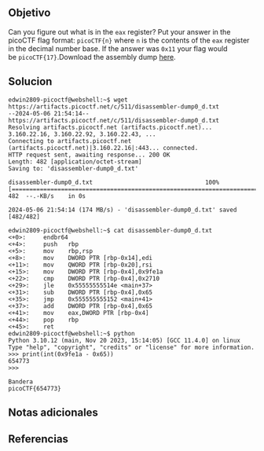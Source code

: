 ## Objetivo
Can you figure out what is in the `eax` register? Put your answer in the picoCTF flag format: `picoCTF{n}` where `n` is the contents of the `eax` register in the decimal number base. If the answer was `0x11` your flag would be `picoCTF{17}`.Download the assembly dump [here](https://artifacts.picoctf.net/c/511/disassembler-dump0_d.txt).

## Solucion
```
edwin2809-picoctf@webshell:~$ wget https://artifacts.picoctf.net/c/511/disassembler-dump0_d.txt
--2024-05-06 21:54:14--  https://artifacts.picoctf.net/c/511/disassembler-dump0_d.txt
Resolving artifacts.picoctf.net (artifacts.picoctf.net)... 3.160.22.16, 3.160.22.92, 3.160.22.43, ...
Connecting to artifacts.picoctf.net (artifacts.picoctf.net)|3.160.22.16|:443... connected.
HTTP request sent, awaiting response... 200 OK
Length: 482 [application/octet-stream]
Saving to: 'disassembler-dump0_d.txt'

disassembler-dump0_d.txt                                100%[===============================================================================================================================>]     482  --.-KB/s    in 0s      

2024-05-06 21:54:14 (174 MB/s) - 'disassembler-dump0_d.txt' saved [482/482]

edwin2809-picoctf@webshell:~$ cat disassembler-dump0_d.txt 
<+0>:     endbr64 
<+4>:     push   rbp
<+5>:     mov    rbp,rsp
<+8>:     mov    DWORD PTR [rbp-0x14],edi
<+11>:    mov    QWORD PTR [rbp-0x20],rsi
<+15>:    mov    DWORD PTR [rbp-0x4],0x9fe1a
<+22>:    cmp    DWORD PTR [rbp-0x4],0x2710
<+29>:    jle    0x55555555514e <main+37>
<+31>:    sub    DWORD PTR [rbp-0x4],0x65
<+35>:    jmp    0x555555555152 <main+41>
<+37>:    add    DWORD PTR [rbp-0x4],0x65
<+41>:    mov    eax,DWORD PTR [rbp-0x4]
<+44>:    pop    rbp
<+45>:    ret
edwin2809-picoctf@webshell:~$ python 
Python 3.10.12 (main, Nov 20 2023, 15:14:05) [GCC 11.4.0] on linux
Type "help", "copyright", "credits" or "license" for more information.
>>> print(int(0x9fe1a - 0x65))
654773
>>> 

Bandera 
picoCTF{654773}
```
## Notas adicionales

## Referencias